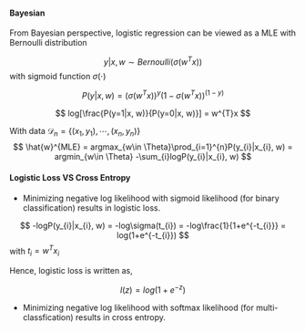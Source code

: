 #### Bayesian

From Bayesian perspective, logistic regression can be viewed as a MLE with Bernoulli distribution<br>

$$
y|x, w \sim Bernoulli(\sigma(w^{T}x))
$$
with sigmoid function $\sigma(\cdot)$

$$
P(y|x, w) = (\sigma(w^{T}x))^{y}(1-\sigma(w^{T}x))^{(1-y)}
$$

$$
log[\frac{P(y=1|x, w)}{P(y=0|x, w)}] = w^{T}x
$$

With data $\mathcal{D}_{n} = \{(x_{1}, y_{1}), \cdots, (x_{n}, y_{n}) \}$ 
$$
\hat{w}^{MLE} = argmax_{w\in \Theta}\prod_{i=1}^{n}P(y_{i}|x_{i}, w) = argmin_{w\in \Theta} -\sum_{i}logP(y_{i}|x_{i}, w)
$$

#### Logistic Loss VS Cross Entropy

* Minimizing negative log likelihood with sigmoid likelihood (for binary classification) results in logistic loss.

$$
-logP(y_{i}|x_{i}, w) = -log\sigma(t_{i}) = -log\frac{1}{1+e^{-t_{i}}} = log(1+e^{-t_{i}})
$$ with $t_{i} = w^{T}x_{i}$

Hence, logistic loss is written as,

$$
l(z) = log(1+e^{-z})
$$

* Minimizing negative log likelihood with softmax likelihood (for multi-classfication) results in cross entropy.